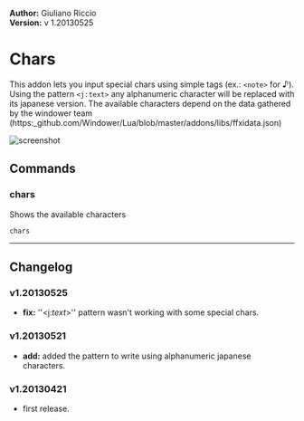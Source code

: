 **Author:** Giuliano Riccio  
**Version:** v 1.20130525

# Chars #
This addon lets you input special chars using simple tags (ex.: ```<note>``` for ♪). Using the pattern ```<j:text>``` any alphanumeric character will be replaced with its japanese version. The available characters depend on the data gathered by the windower team (https:_github.com/Windower/Lua/blob/master/addons/libs/ffxidata.json)

![screenshot](http://i39.tinypic.com/spdwz6.png) 

## Commands ##
### chars ###
Shows the available characters

```
chars 
```

----

## Changelog ##

### v1.20130525 ###
* **fix:** ''<j:_text_>'' pattern wasn't working with some special chars.

###  v1.20130521 ###
* **add:** added the pattern to write using alphanumeric japanese characters.

###  v1.20130421 ###
* first release.
